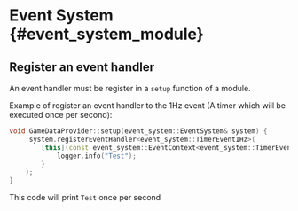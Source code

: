 # Event System {#event_system_module}

## Register an event handler

An event handler must be register in a `setup` function of a module.

Example of register an event handler to the 1Hz event (A timer which will be executed once per second):

```cpp
void GameDataProvider::setup(event_system::EventSystem& system) {
     system.registerEventHandler<event_system::TimerEvent1Hz>(
        [this](const event_system::EventContext<event_system::TimerEvent1Hz>&) {
            logger.info("Test");
        }
    );
}
```

This code will print `Test` once per second
